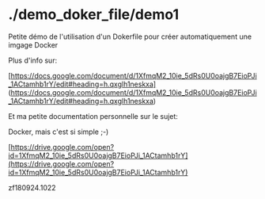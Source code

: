 # ./demo_doker_file/demo1

Petite démo de l'utilisation d'un Dokerfile pour créer automatiquement une imgage Docker

Plus d'info sur:

[https://docs.google.com/document/d/1XfmqM2_10ie_5dRs0U0oajgB7EioPJi_1ACtamhb1rY/edit#heading=h.qxglh1neskxa]
(https://docs.google.com/document/d/1XfmqM2_10ie_5dRs0U0oajgB7EioPJi_1ACtamhb1rY/edit#heading=h.qxglh1neskxa)



Et ma petite documentation personnelle sur le sujet:

Docker, mais c'est si simple ;-)

[https://drive.google.com/open?id=1XfmqM2_10ie_5dRs0U0oajgB7EioPJi_1ACtamhb1rY](https://drive.google.com/open?id=1XfmqM2_10ie_5dRs0U0oajgB7EioPJi_1ACtamhb1rY)



zf180924.1022






